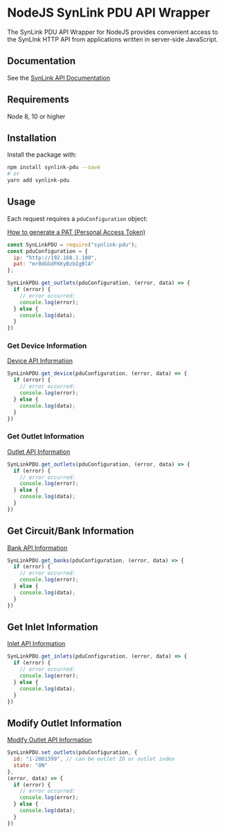 # NodeJS SynLink PDU API Wrapper

The SynLink PDU API Wrapper for NodeJS provides convenient access to the SynLInk HTTP API from applications written in server-side JavaScript.

## Documentation

See the [SynLink API Documentation](https://synaccess.com/support/webapi) 

## Requirements

Node 8, 10 or higher

## Installation
Install the package with: 

```sh
npm install synlink-pdu --save
# or
yarn add synlink-pdu
```

## Usage

Each request requires a `pduConfiguration` object:

[How to generate a PAT (Personal Access Token)](https://synaccess.com/support/webapi#personal-access-token-based)

```js
const SynLinkPDU = require("synlink-pdu");
const pduConfiguration = {
  ip: "http://192.168.1.100",
  pat: "mr0dGGdFKKyBzbIgBlA"
};

SynLinkPDU.get_outlets(pduConfiguration, (error, data) => {
  if (error) {
    // error occurred:
    console.log(error);
  } else {
    console.log(data);
  }
})

```

### Get Device Information

[Device API Information](https://synaccess.com/support/webapi#get-device-info)

```js
SynLinkPDU.get_device(pduConfiguration, (error, data) => {
  if (error) {
    // error occurred:
    console.log(error);
  } else {
    console.log(data);
  }
})
```

### Get Outlet Information
[Outlet API Information](https://synaccess.com/support/webapi#outlets)
```js
SynLinkPDU.get_outlets(pduConfiguration, (error, data) => {
  if (error) {
    // error occurred:
    console.log(error);
  } else {
    console.log(data);
  }
})
```

## Get Circuit/Bank Information
[Bank API Information](https://synaccess.com/support/webapi#banks)
```js
SynLinkPDU.get_banks(pduConfiguration, (error, data) => {
  if (error) {
    // error occurred:
    console.log(error);
  } else {
    console.log(data);
  }
})
```

## Get Inlet Information
[Inlet API Information](https://synaccess.com/support/webapi#inlets)
```js
SynLinkPDU.get_inlets(pduConfiguration, (error, data) => {
  if (error) {
    // error occurred:
    console.log(error);
  } else {
    console.log(data);
  }
})
```

## Modify Outlet Information
[Modify Outlet API Information](https://synaccess.com/support/webapi#modify-outlet)
```js
SynLinkPDU.set_outlets(pduConfiguration, {
  id: "1-2001399", // can be outlet ID or outlet index
  state: "ON"
},
(error, data) => {
  if (error) {
    // error occurred:
    console.log(error);
  } else {
    console.log(data);
  }
})
```
